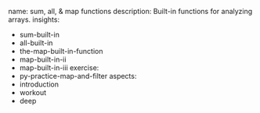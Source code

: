 name: sum, all, & map functions
description: Built-in functions for analyzing arrays.
insights:
  - sum-built-in
  - all-built-in
  - the-map-built-in-function
  - map-built-in-ii
  - map-built-in-iii
exercise:
  - py-practice-map-and-filter
aspects:
  - introduction
  - workout
  - deep
 
